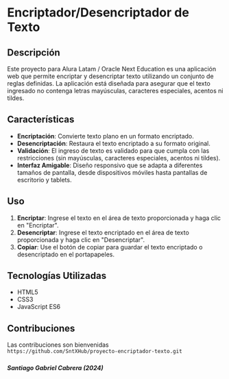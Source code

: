 # Encriptador/Desencriptador de Texto

## Descripción

Este proyecto para Alura Latam / Oracle Next Education es una aplicación web que permite encriptar y desencriptar texto utilizando un conjunto de reglas definidas. La aplicación está diseñada para asegurar que el texto ingresado no contenga letras mayúsculas, caracteres especiales, acentos ni tildes.

## Características

- **Encriptación**: Convierte texto plano en un formato encriptado.
- **Desencriptación**: Restaura el texto encriptado a su formato original.
- **Validación**: El ingreso de texto es validado para que cumpla con las restricciones (sin mayúsculas, caracteres especiales, acentos ni tildes).
- **Interfaz Amigable**: Diseño responsivo que se adapta a diferentes tamaños de pantalla, desde dispositivos móviles hasta pantallas de escritorio y tablets.

## Uso

1. **Encriptar**: Ingrese el texto en el área de texto proporcionada y haga clic en "Encriptar".
2. **Desencriptar**: Ingrese el texto encriptado en el área de texto proporcionada y haga clic en "Desencriptar".
3. **Copiar**: Use el botón de copiar para guardar el texto encriptado o desencriptado en el portapapeles.

## Tecnologías Utilizadas

- HTML5
- CSS3
- JavaScript ES6

## Contribuciones

Las contribuciones son bienvenidas  
`https://github.com/SntXHub/proyecto-encriptador-texto.git`

###
***Santiago Gabriel Cabrera (2024)***